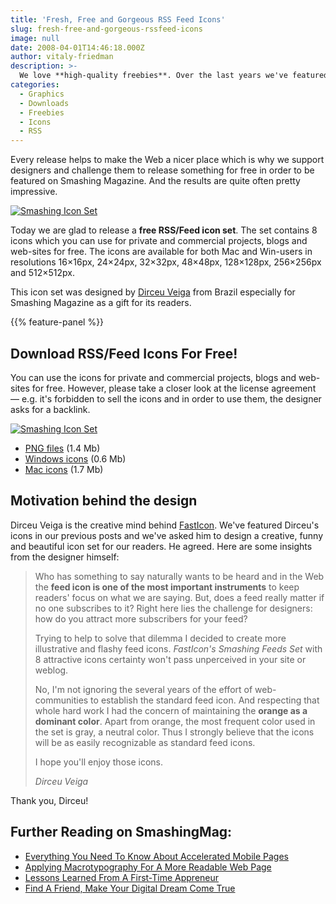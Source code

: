 ```yaml
---
title: 'Fresh, Free and Gorgeous RSS Feed Icons'
slug: fresh-free-and-gorgeous-rssfeed-icons
image: null
date: 2008-04-01T14:46:18.000Z
author: vitaly-friedman
description: >-
  We love **high-quality freebies**. Over the last years we've featured a number of designers and developers who released their work for free — among other things we presented high-quality free fonts, free Wordpress themes, free wallpapers and, of course, [free icons](https://www.smashingmagazine.com/2016/02/free-icon-sets-e-commerce-web-hosting-food-science-and-more/).
categories:
  - Graphics
  - Downloads
  - Freebies
  - Icons
  - RSS
---
```

Every release helps to make the Web a nicer place which is why we support designers and challenge them to release something for free in order to be featured on Smashing Magazine. And the results are quite often pretty impressive.

[![Smashing Icon Set](https://archive.smashing.media/assets/344dbf88-fdf9-42bb-adb4-46f01eedd629/21aabf29-6b6d-49a5-91d1-e972eef8aa92/rss.jpg)](https://archive.smashing.media/assets/344dbf88-fdf9-42bb-adb4-46f01eedd629/602f519e-0e82-4a9e-b9fb-8f261e32a44f/fasticon-smashing-feeds-png.zip "Grab the Smashing RSS/Feed Icon Set!")

Today we are glad to release a <strong>free RSS/Feed icon set</strong>. The set contains 8 icons which you can use for private and commercial projects, blogs and web-sites for free. The icons are available for both Mac and Win-users in resolutions 16×16px, 24×24px, 32×32px, 48×48px, 128×128px, 256×256px and 512×512px.

This icon set was designed by <a href="https://www.fasticon.com/">Dirceu Veiga</a> from Brazil especially for Smashing Magazine as a gift for its readers.

{{% feature-panel %}}

## Download RSS/Feed Icons For Free!

You can use the icons for private and commercial projects, blogs and web-sites for free. However, please take a closer look at the license agreement — e.g. it's forbidden to sell the icons and in order to use them, the designer asks for a backlink.

[![Smashing Icon Set](https://archive.smashing.media/assets/344dbf88-fdf9-42bb-adb4-46f01eedd629/650f06ff-dfc8-41ad-9a8c-ee747e868fbc/feeds.jpg)](https://archive.smashing.media/assets/344dbf88-fdf9-42bb-adb4-46f01eedd629/602f519e-0e82-4a9e-b9fb-8f261e32a44f/fasticon-smashing-feeds-png.zip "Grab the Smashing RSS/Feed Icon Set!")

*   [PNG files](https://archive.smashing.media/assets/344dbf88-fdf9-42bb-adb4-46f01eedd629/602f519e-0e82-4a9e-b9fb-8f261e32a44f/fasticon-smashing-feeds-png.zip) (1.4 Mb)
*   [Windows icons](https://archive.smashing.media/assets/344dbf88-fdf9-42bb-adb4-46f01eedd629/4ce47785-e714-4d11-8535-9512d35affd2/fasticon-smashing-feeds-win.zip) (0.6 Mb)
*   [Mac icons](https://archive.smashing.media/assets/344dbf88-fdf9-42bb-adb4-46f01eedd629/a8c1a417-1f60-446d-aef0-376d6b0c340a/fasticon-smashing-feeds-mac.zip) (1.7 Mb)

## Motivation behind the design

Dirceu Veiga is the creative mind behind <a href="https://www.fasticon.com/">FastIcon</a>. We've featured Dirceu's icons in our previous posts and we've asked him to design a creative, funny and beautiful icon set for our readers. He agreed. Here are some insights from the designer himself:
<blockquote>Who has something to say naturally wants to be heard and in the Web the <strong>feed icon is one of the most important instruments</strong> to keep readers' focus on what we are saying. But, does a feed really matter if no one subscribes to it? Right here lies the challenge for designers: how do you attract more subscribers for your feed?

Trying to help to solve that dilemma I decided to create more illustrative and flashy feed icons. <em>FastIcon's Smashing Feeds Set</em> with 8 attractive icons certainty won't pass unperceived in your site or weblog.

No, I'm not ignoring the several years of the effort of web-communities to establish the standard feed icon. And respecting that whole hard work I had the concern of maintaining the <strong>orange as a dominant color</strong>. Apart from orange, the most frequent color used in the set is gray, a neutral color. Thus I strongly believe that the icons will be as easily recognizable as standard feed icons.

I hope you'll enjoy those icons.

<em>Dirceu Veiga</em></blockquote>

Thank you, Dirceu!

## <span class="rh">Further Reading</span> on SmashingMag:

*   [Everything You Need To Know About Accelerated Mobile Pages](https://www.smashingmagazine.com/2016/02/everything-about-google-accelerated-mobile-pages/)
*   <span>[Applying Macrotypography For A More Readable Web Page](https://www.smashingmagazine.com/2012/05/applying-macrotypography-for-readable-web-page/)</span>
*   <span>[Lessons Learned From A First-Time Appreneur](https://www.smashingmagazine.com/2016/04/lessons-learned-from-a-first-time-appreneur/)</span>
*   <span>[Find A Friend, Make Your Digital Dream Come True](https://www.smashingmagazine.com/2016/06/make-your-digital-dream-come-true/)</span>

